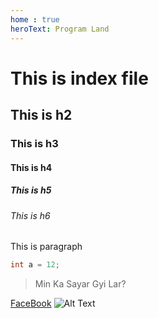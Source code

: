 ```yaml
---
home : true
heroText: Program Land
---
```


# This is index file
## This is h2
### This is h3
#### This is h4
##### This is h5
###### This is h6

This is paragraph

```java
int a = 12;
```

> Min Ka Sayar Gyi Lar?

[FaceBook](facebook)
![Alt Text](https://cdn.pixabay.com/photo/2020/10/24/03/09/street-5680458_960_720.jpg)
